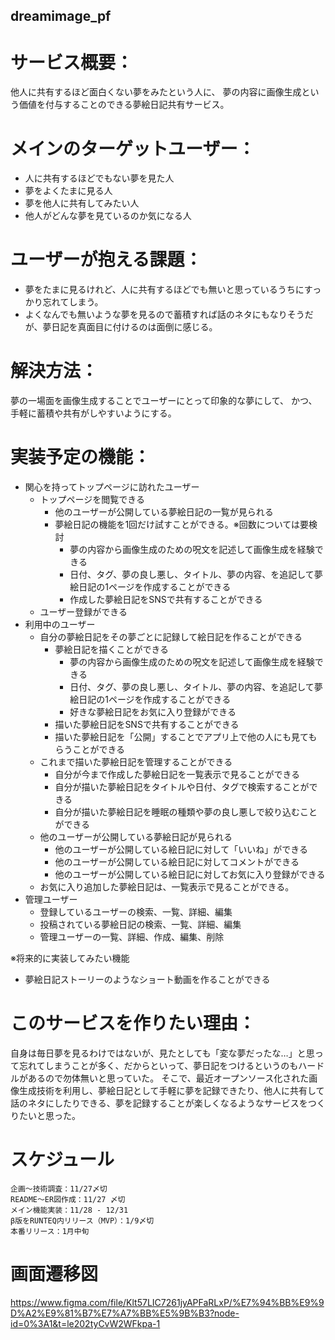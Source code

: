 ## dreamimage_pf

# サービス概要：
他人に共有するほど面白くない夢をみたという人に、
夢の内容に画像生成という価値を付与することのできる夢絵日記共有サービス。

# メインのターゲットユーザー：
- 人に共有するほどでもない夢を見た人
- 夢をよくたまに見る人
- 夢を他人に共有してみたい人
- 他人がどんな夢を見ているのか気になる人

# ユーザーが抱える課題：
- 夢をたまに見るけれど、人に共有するほどでも無いと思っているうちにすっかり忘れてしまう。
- よくなんでも無いような夢を見るので蓄積すれば話のネタにもなりそうだが、夢日記を真面目に付けるのは面倒に感じる。

# 解決方法：
夢の一場面を画像生成することでユーザーにとって印象的な夢にして、
かつ、手軽に蓄積や共有がしやすいようにする。

# 実装予定の機能：
- 関心を持ってトップページに訪れたユーザー
  - トップページを閲覧できる
    - 他のユーザーが公開している夢絵日記の一覧が見られる
    - 夢絵日記の機能を1回だけ試すことができる。※回数については要検討
      - 夢の内容から画像生成のための呪文を記述して画像生成を経験できる
      - 日付、タグ、夢の良し悪し、タイトル、夢の内容、を追記して夢絵日記の1ページを作成することができる
      - 作成した夢絵日記をSNSで共有することができる
  - ユーザー登録ができる
- 利用中のユーザー
  - 自分の夢絵日記をその夢ごとに記録して絵日記を作ることができる
    - 夢絵日記を描くことができる
      - 夢の内容から画像生成のための呪文を記述して画像生成を経験できる
      - 日付、タグ、夢の良し悪し、タイトル、夢の内容、を追記して夢絵日記の1ページを作成することができる
      - 好きな夢絵日記をお気に入り登録ができる
    - 描いた夢絵日記をSNSで共有することができる
    - 描いた夢絵日記を「公開」することでアプリ上で他の人にも見てもらうことができる
  - これまで描いた夢絵日記を管理することができる
    - 自分が今まで作成した夢絵日記を一覧表示で見ることができる
    - 自分が描いた夢絵日記をタイトルや日付、タグで検索することができる
    - 自分が描いた夢絵日記を睡眠の種類や夢の良し悪しで絞り込むことができる
  - 他のユーザーが公開している夢絵日記が見られる
    - 他のユーザーが公開している絵日記に対して「いいね」ができる
    - 他のユーザーが公開している絵日記に対してコメントができる
    - 他のユーザーが公開している絵日記に対してお気に入り登録ができる
  - お気に入り追加した夢絵日記は、一覧表示で見ることができる。
- 管理ユーザー
  - 登録しているユーザーの検索、一覧、詳細、編集
  - 投稿されている夢絵日記の検索、一覧、詳細、編集
  - 管理ユーザーの一覧、詳細、作成、編集、削除

※将来的に実装してみたい機能
  - 夢絵日記ストーリーのようなショート動画を作ることができる

# このサービスを作りたい理由：
自身は毎日夢を見るわけではないが、見たとしても「変な夢だったな…」と思って忘れてしまうことが多く、だからといって、夢日記をつけるというのもハードルがあるので勿体無いと思っていた。
そこで、最近オープンソース化された画像生成技術を利用し、夢絵日記として手軽に夢を記録できたり、他人に共有して話のネタにしたりできる、夢を記録することが楽しくなるようなサービスをつくりたいと思った。

# スケジュール
```
企画〜技術調査：11/27〆切
README〜ER図作成：11/27 〆切
メイン機能実装：11/28 - 12/31
β版をRUNTEQ内リリース（MVP）：1/9〆切
本番リリース：1月中旬
```

# 画面遷移図
https://www.figma.com/file/Klt57LIC7261jyAPFaRLxP/%E7%94%BB%E9%9D%A2%E9%81%B7%E7%A7%BB%E5%9B%B3?node-id=0%3A1&t=le202tyCvW2WFkpa-1